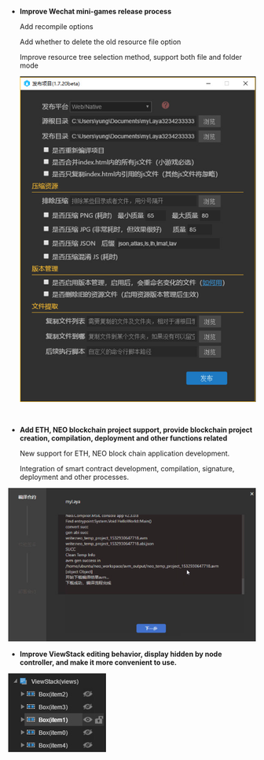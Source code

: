 - **Improve Wechat mini-games release process**

   Add recompile options

   Add whether to delete the old resource file option

   Improve resource tree selection method, support both file and folder mode 

   ![publish2](imgs/publish2.jpg)

   ​

- **Add ETH, NEO blockchain project support, provide blockchain project creation, compilation, deployment and other functions related**

   New support for ETH, NEO block chain application development.

   Integration of smart contract development, compilation, signature, deployment and other processes.

![heyue](imgs/heyue.jpg)



- **Improve ViewStack editing behavior, display hidden by node controller, and make it more convenient to use.**

![viewstack](imgs/viewstack.jpg)